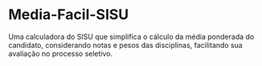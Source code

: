 # Media-Facil-SISU
Uma calculadora do SISU que simplifica o cálculo da média ponderada do candidato, considerando notas e pesos das disciplinas, facilitando sua avaliação no processo seletivo.
